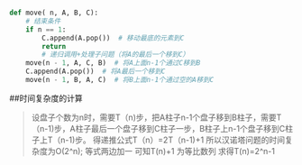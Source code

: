 
    
```Python

def move( n, A, B, C):
    # 结束条件
    if n == 1:
        C.append(A.pop())  # 移动最底的元素到C
        return
        # 递归调用+处理子问题（将A的最后一个移到C）
    move(n - 1, A, C, B)  # 将A上面n-1个通过C移到B
    C.append(A.pop())  # 将A最后一个移到C
    move(n - 1, B, A, C)  # 将B上面n-1个通过空的A移到C


```
##时间复杂度的计算
>设盘子个数为n时，需要T（n)步，把A柱子n-1个盘子移到B柱子，需要T（n-1)步，A柱子最后一个盘子移到C柱子一步，B柱子上n-1个盘子移到C柱子上T（n-1)步。
得递推公式T（n）=2T（n-1)+1
所以汉诺塔问题的时间复杂度为O(2^n);
等式两边加一
可知T(n)+1 为等比数列
求得T(n)=2^n-1

